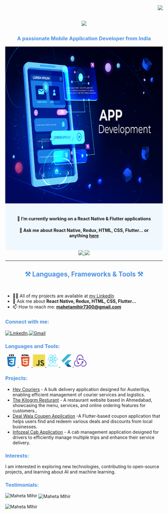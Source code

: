 
<img align="right" src="https://visitor-badge.laobi.icu/badge?page_id=salesp07.salesp07" />
<h1 align="center">
<img src="https://readme-typing-svg.herokuapp.com/?font=Playfair+Display&size=35&center=true&vCenter=true&width=500&height=70&duration=4000&lines=Hi+There!+👋;+I'm+Mihir+Maheta!;" /></h1>

<h3 align="center" style="color: #4A90E2;">A passionate Mobile Application Developer from India</h3>
<img src="./assets/mobile.jpg" width="100%" height="500px" align="center" alt="Developer animation">

<br/>

<div align="center" style="background-color: #f0f8ff; padding: 20px; border-radius: 10px;">
    <h4>🔭 I’m currently working on <strong>a React Native & Flutter applications</strong></h4>
    <h4>💬 Ask me about <strong>React Native, Redux, HTML, CSS, Flutter...</strong> or anything <a href="https://www.linkedin.com/in/maheta-mihir-a5313317b/" target="_blank">here</a></h4>
</div>

<div align="center"> 
    <a href="mailto:mahetamihir7300@gmail.com">
        <img src="https://img.shields.io/badge/Gmail-333333?style=for-the-badge&logo=gmail&logoColor=red" />
    </a>
    <a href="https://www.linkedin.com/in/maheta-mihir-a5313317b/" target="_blank">
        <img src="https://img.shields.io/badge/LinkedIn-0077B5?style=for-the-badge&logo=linkedin&logoColor=white" />
    </a>
</div>

<hr/>

<h2 align="center" style="color: #4A90E2;">⚒️ Languages, Frameworks & Tools ⚒️</h2>
<br/>

- 👨‍💻 All of my projects are available at [my LinkedIn](https://www.linkedin.com/in/maheta-mihir-a5313317b/)
- 💬 Ask me about **React Native, Redux, HTML, CSS, Flutter...**
- 📫 How to reach me: **mahetamihir7300@gmail.com**

<h3 align="left" style="color: #4A90E2;">Connect with me:</h3>
<p align="left">
    <a href="https://www.linkedin.com/in/maheta-mihir-a5313317b/" target="_blank">
        <img align="center" src="https://raw.githubusercontent.com/rahuldkjain/github-profile-readme-generator/master/src/images/icons/Social/linked-in-alt.svg" alt="LinkedIn" height="30" width="40" />
    </a>
    <a href="mailto:mahetamihir7300@gmail.com">
        <img align="center" src="https://img.shields.io/badge/Gmail-333333?style=for-the-badge&logo=gmail&logoColor=red" alt="Gmail" height="30" width="40" />
    </a>
</p>

<h3 align="left" style="color: #4A90E2;">Languages and Tools:</h3>
<p align="left">
    <a href="https://www.w3schools.com/css/" target="_blank" rel="noreferrer"> <img src="https://raw.githubusercontent.com/devicons/devicon/master/icons/css3/css3-original-wordmark.svg" alt="css3" width="40" height="40"/> </a>
    <a href="https://www.w3.org/html/" target="_blank" rel="noreferrer"> <img src="https://raw.githubusercontent.com/devicons/devicon/master/icons/html5/html5-original-wordmark.svg" alt="html5" width="40" height="40"/> </a>
    <a href="https://developer.mozilla.org/en-US/docs/Web/JavaScript" target="_blank" rel="noreferrer"> <img src="https://raw.githubusercontent.com/devicons/devicon/master/icons/javascript/javascript-original.svg" alt="javascript" width="40" height="40"/> </a>
    <a href="https://reactnative.dev/" target="_blank" rel="noreferrer"> 
        <img src="https://raw.githubusercontent.com/devicons/devicon/master/icons/react/react-original-wordmark.svg" alt="react" width="40" height="40"/> 
    </a>
    <a href="https://flutter.dev/" target="_blank" rel="noreferrer"> 
        <img src="https://raw.githubusercontent.com/devicons/devicon/master/icons/flutter/flutter-original.svg" alt="flutter" width="40" height="40"/> 
    </a>
    <a href="https://redux.js.org/" target="_blank" rel="noreferrer"> 
        <img src="https://raw.githubusercontent.com/devicons/devicon/master/icons/redux/redux-original.svg" alt="redux" width="40" height="40"/> 
    </a>
</p>

<h3 align="left" style="color: #4A90E2;">Projects:</h3>
<ul>
    <li><a href="https://github.com/Vilen7300/heycouriers-react-native" target="_blank">Hey Couriers</a> -  A bulk delivery application designed for Austeriliya, enabling efficient management of courier services and logistics.</li>
    <li><a href="https://github .com/Vilen7300/the_kilogram-web" target="_blank">The Kilogrm Resturant</a> - A restaurant website based in Ahmedabad, showcasing the menu, services, and online ordering features for customers..</li>
    <li><a href="https://github.com/Vilen7300/AppDealWalaIND" target="_blank">Deal Wala Coupen Application</a> -A Flutter-based coupon application that helps users find and redeem various deals and discounts from local businesses.</li>
    <li><a href="https://github.com/Vilen7300/infozeal" target="_blank">Infozeal Cab Application</a> - A cab management application designed for drivers to efficiently manage multiple trips and enhance their service delivery.</li>

</ul>


<h3 align="left" style="color: #4A90E2;">Interests:</h3>
<p>I am interested in exploring new technologies, contributing to open-source projects, and learning about AI and machine learning.</p>

<h3 align="left" style="color: #4A90E2;">Testimonials:</h3>


<p><img align="left" src="https://github-readme-stats.vercel.app/api/top-langs?username=Vilen7300&show_icons=true&locale=en&layout=compact" alt="Maheta Mihir" /></p>

<p>&nbsp;<img align="center" src="https://github-readme-stats.vercel.app/api?username=Vilen7300&show_icons=true&locale=en" alt="Maheta MIhir" /></p>

<p><img align="center" src="https://github-readme-streak-stats.herokuapp.com/?user=Vilen7300&" alt="Maheta MIhir" /></p>
